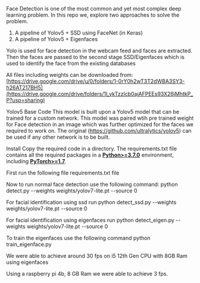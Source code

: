 Face Detection is one of the most common and yet most complex deep
learning problem. 
In this repo we, explore two approaches to solve the problem. 
1. A pipeline of Yolov5 + SSD using FaceNet (in Keras)
2. A pipeline of Yolov5 +  Eigenfaces

Yolo is used for face detection in the webcam feed and faces are extracted. 
Then the faces are passed to the second stage SSD/Eigenfaces which is used 
to identify the face from the existing databases

All files including weights can be downloaded from:
[https://drive.google.com/drive/u/0/folders/1-0rY0h2wT3T2dWBA3SY3-h26AT217BH5](https://drive.google.com/drive/folders/1l_ykTzzlcb0ajAFPEEs93X26jMhtkP_P?usp=sharing)

Yolov5 Base Code
This model is built upon a Yolov5 model that can be trained for a custom
network. This model was paired wtih pre trained weight for Face
detection in an image which was further optimized for the faces we
required to work on. The original (https://github.com/ultralytics/yolov5) can be used if any other
network is to be built.

Install
Copy the required code in a directory. The requirements.txt file
contains all the required packages in a
[**Python\>=3.7.0**](https://www.python.org/) environment, including
[**PyTorch\>=1.7**](https://pytorch.org/get-started/locally/).

First run the following file
requirements.txt file

Now to run normal face detection use the following command:
python detect.py --weights weights/yolov7-lite.pt --source 0

For facial identification using ssd run
python detect_ssd.py --weights weights/yolov7-lite.pt --source 0

For facial identification using eigenfaces run
python detect_eigen.py --weights weights/yolov7-lite.pt --source 0

To train the eigenfaces use the following command
python train_eigenface.py

We were able to achieve around 30 fps on i5 12th Gen CPU with 8GB Ram using eigenfaces

Using a raspberry pi 4b, 8 GB Ram we were able to achieve 3 fps.


